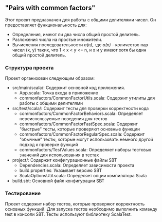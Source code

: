 ## "Pairs with common factors"

Этот проект предназначен для работы с общими делителями чисел. Он предоставляет функциональность для:

- Определения, имеют ли два числа общий простой делитель.
- Разложения числа на простые множители.
- Вычисления последовательности *a(n)*, где *a(n)* - количество пар чисел (x, y) таких, что 1 < x < y <= n, и x и y имеют хотя бы один общий простой делитель.

### Структура проекта

Проект организован следующим образом:

- src/main/scala/: Содержит основной код приложения.
    *   App.scala: Точка входа в приложение
    *   commonfactors/CommonFactorUtils.scala: Содержит утилиты для работы с общими делителями
- src/test/scala/: Содержит тесты для проверки корректности кода
    *   commonfactors/CommonFactorBehaviors.scala: Определяет переиспользуемые поведения для тестов
    *   commonfactors/CommonFactorFastSpec.scala: Содержит "быстрые" тесты, которые проверяют основные функции
    *   commonfactors/CommonFactorRegularSpec.scala: Содержит "обычные" тесты, которые могут использовать немного другой подход к проверке функций
    *   commonfactors/TestValues.scala: Определяет наборы тестовых значений для использования в тестах
- project/: Содержит конфигурационные файлы SBT
    *   Dependencies.scala: Определяет зависимости проекта
    *   build.properties: Указывает версию SBT
    *   ScalaOptionsUtil.scala: Определяет опции компилятора Scala
- build.sbt: Основной файл конфигурации SBT

### Тестирование

Проект содержит набор тестов, которые проверяют корректность основных функций. Для запуска тестов необходимо выполнить команду test в консоли SBT. Тесты используют библиотеку ScalaTest.
